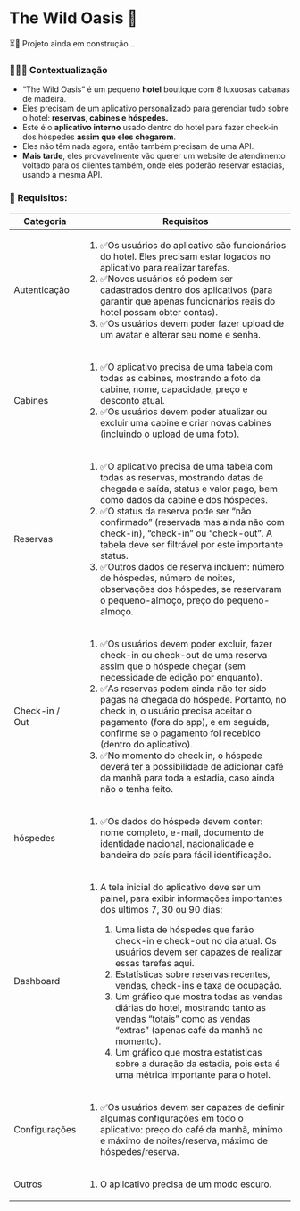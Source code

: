 # The Wild Oasis 🏨

<p>⏳🙂 Projeto ainda em construção...</p>
<h3>🙋🏻‍♀️ Contextualização</h3>

<ul>
    <li>“The Wild Oasis” é um pequeno <strong>hotel</strong> boutique com 8 luxuosas cabanas de madeira.
    </li>
    <li>Eles precisam de um aplicativo personalizado para gerenciar tudo sobre o hotel:<strong> reservas, cabines e
            hóspedes.</strong>
    </li>
    <li>Este é o <strong>aplicativo interno</strong> usado dentro do hotel para fazer check-in dos hóspedes
        <strong>assim que eles chegarem</strong>.
    </li>
    <li>Eles não têm nada agora, então também precisam de uma API.
    </li>
    <li><strong>Mais tarde</strong>, eles provavelmente vão querer um website de atendimento voltado para os clientes
        também, onde eles poderão reservar estadias, usando a mesma API.
    </li>

</ul>

<h3>🎯 Requisitos:</h3>

<table>
    <thead>
        <tr>
            <th>Categoria</th>
            <th>Requisitos</th>
        </tr>
    </thead>
    <tbody>
        <tr>
            <td>Autenticação</td>
            <td>
                <ol>
                    <li>✅Os usuários do aplicativo são funcionários do hotel. Eles precisam estar logados no aplicativo
                        para realizar tarefas.</li>
                    <li>✅Novos usuários só podem ser cadastrados dentro dos aplicativos (para garantir que apenas
                        funcionários reais do hotel possam obter contas).</li>
                    <li>✅Os usuários devem poder fazer upload de um avatar e alterar seu nome e senha.</li>
                </ol>
            </td>
        </tr>
        <tr>
            <td>Cabines</td>
            <td>
                <ol>
                    <li>✅O aplicativo precisa de uma tabela com todas as cabines, mostrando a foto da cabine, nome,
                        capacidade, preço e desconto atual.</li>
                    <li>✅Os usuários devem poder atualizar ou excluir uma cabine e criar novas cabines (incluindo o
                        upload de uma foto).</li>
                </ol>
            </td>
        </tr>
        <tr>
            <td>Reservas</td>
            <td>
                <ol>
                    <li>✅O aplicativo precisa de uma tabela com todas as reservas, mostrando datas de chegada e saída,
                        status e valor pago, bem como dados da cabine e dos hóspedes.</li>
                    <li>✅O status da reserva pode ser “não confirmado” (reservada mas ainda não com check-in), “check-in”
                        ou “check-out”. A tabela deve ser filtrável por este importante status.</li>
                    <li>✅Outros dados de reserva incluem: número de hóspedes, número de noites, observações dos hóspedes,
                        se reservaram o pequeno-almoço, preço do pequeno-almoço.</li>
                </ol>
            </td>
        </tr>
        <tr>
            <td>Check-in / Out</td>
            <td>
                <ol>
                    <li>✅Os usuários devem poder excluir, fazer check-in ou check-out de uma reserva assim que o hóspede
                        chegar (sem necessidade de edição por enquanto).</li>
                    <li>✅As reservas podem ainda não ter sido pagas na chegada do hóspede. Portanto, no check in, o
                        usuário precisa aceitar o pagamento (fora do app), e em seguida, confirme se o pagamento foi
                        recebido (dentro do aplicativo).</li>
                    <li>✅No momento do check in, o hóspede deverá ter a possibilidade de adicionar café da manhã para
                        toda a estadia, caso ainda não o tenha feito.</li>
                </ol>
            </td>
        </tr>
        <tr>
            <td>hóspedes</td>
            <td>
                <ol>
                    <li>✅Os dados do hóspede devem conter: nome completo, e-mail, documento de identidade nacional,
                        nacionalidade e bandeira do país para fácil identificação.</li>
                </ol>
            </td>
        </tr>
        <tr>
            <td>Dashboard</td>
            <td>
                <ol>
                    <li>A tela inicial do aplicativo deve ser um painel, para exibir informações importantes dos últimos
                        7, 30 ou 90 dias:</li>
                    <ol>
                        <li>Uma lista de hóspedes que farão check-in e check-out no dia atual. Os usuários devem ser
                            capazes de realizar essas tarefas aqui.</li>
                        <li>Estatísticas sobre reservas recentes, vendas, check-ins e taxa de ocupação.</li>
                        <li>Um gráfico que mostra todas as vendas diárias do hotel, mostrando tanto as vendas “totais”
                            como as vendas “extras” (apenas café da manhã no momento).</li>
                        <li>Um gráfico que mostra estatísticas sobre a duração da estadia, pois esta é uma métrica
                            importante para o hotel.</li>
                    </ol>
                </ol>
            </td>
        </tr>
        <tr>
            <td>Configurações</td>
            <td>
                <ol>
                    <li>✅Os usuários devem ser capazes de definir algumas configurações em todo o aplicativo: preço do
                        café da manhã, mínimo e máximo de noites/reserva, máximo de hóspedes/reserva.</li>
                </ol>
            </td>
        </tr>
        <tr>
            <td>Outros</td>
            <td>
                <ol>
                    <li>O aplicativo precisa de um modo escuro.</li>
                </ol>
            </td>
        </tr>
    </tbody>
</table>
